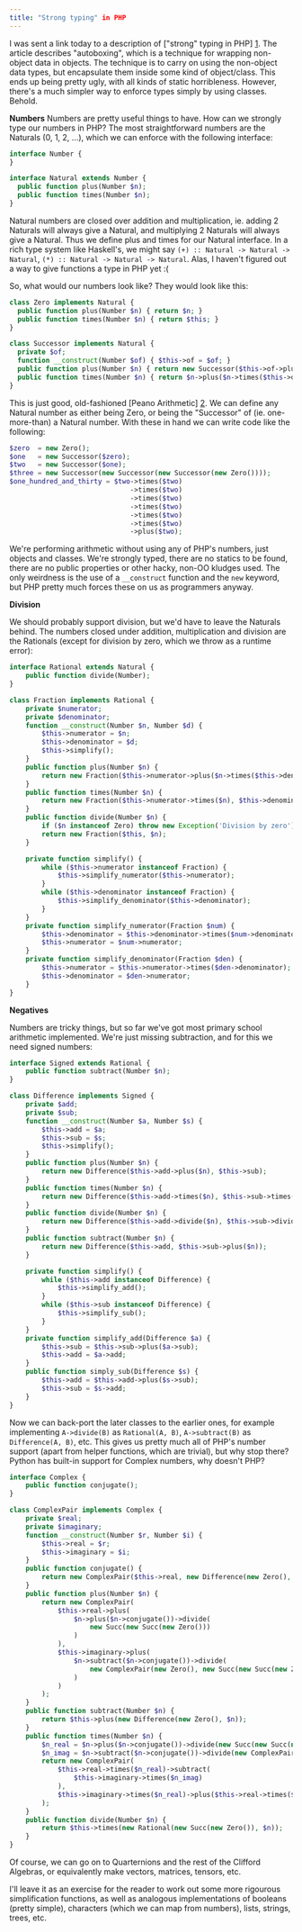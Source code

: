 ```yaml
---
title: "Strong typing" in PHP
---
```

I was sent a link today to a description of ["strong" typing in PHP] [1]. The article describes "autoboxing", which is a technique for wrapping non-object data in objects. The technique is to carry on using the non-object data types, but encapsulate them inside some kind of object/class. This ends up being pretty ugly, with all kinds of static horribleness. However, there's a much simpler way to enforce types simply by using classes. Behold.

[1]: http://php.webtutor.pl/en/2011/04/13/strong-data-typing-in-php-part-ii-autoboxing-and-indestructable-objects-english-version/

**Numbers**
Numbers are pretty useful things to have. How can we strongly type our numbers in PHP? The most straightforward numbers are the Naturals (0, 1, 2, ...), which we can enforce with the following interface:

```php
interface Number {
}

interface Natural extends Number {
  public function plus(Number $n);
  public function times(Number $n);
}
```

Natural numbers are closed over addition and multiplication, ie. adding 2 Naturals will always give a Natural, and multiplying 2 Naturals will always give a Natural. Thus we define plus and times for our Natural interface. In a rich type system like Haskell's, we might say `(+) :: Natural -> Natural -> Natural`, `(*) :: Natural -> Natural -> Natural`. Alas, I haven't figured out a way to give functions a type in PHP yet :(

So, what would our numbers look like? They would look like this:

```php
class Zero implements Natural {
  public function plus(Number $n) { return $n; }
  public function times(Number $n) { return $this; }
}

class Successor implements Natural {
  private $of;
  function __construct(Number $of) { $this->of = $of; }
  public function plus(Number $n) { return new Successor($this->of->plus($n)); }
  public function times(Number $n) { return $n->plus($n->times($this->of)); }
}
```

This is just good, old-fashioned [Peano Arithmetic] [2]. We can define any Natural number as either being Zero, or being the "Successor" of (ie. one-more-than) a Natural number. With these in hand we can write code like the following:

[2]: http://en.wikipedia.org/wiki/Peano_axioms

```php
$zero  = new Zero();
$one   = new Successor($zero);
$two   = new Successor($one);
$three = new Successor(new Successor(new Successor(new Zero())));
$one_hundred_and_thirty = $two->times($two)
                              ->times($two)
                              ->times($two)
                              ->times($two)
                              ->times($two)
                              ->times($two)
                              ->plus($two);
```

We're performing arithmetic without using any of PHP's numbers, just objects and classes. We're strongly typed, there are no statics to be found, there are no public properties or other hacky, non-OO kludges used. The only weirdness is the use of a `__construct` function and the `new` keyword, but PHP pretty much forces these on us as programmers anyway.

**Division**

We should probably support division, but we'd have to leave the Naturals behind. The numbers closed under addition, multiplication and division are the Rationals (except for division by zero, which we throw as a runtime error):

```php
interface Rational extends Natural {
    public function divide(Number);
}

class Fraction implements Rational {
    private $numerator;
    private $denominator;
    function __construct(Number $n, Number $d) {
        $this->numerator = $n;
        $this->denominator = $d;
        $this->simplify();
    }
    public function plus(Number $n) {
        return new Fraction($this->numerator->plus($n->times($this->denominator)), $this->denominator);
    }
    public function times(Number $n) {
        return new Fraction($this->numerator->times($n), $this->denominator);
    }
    public function divide(Number $n) {
        if ($n instanceof Zero) throw new Exception('Division by zero');
        return new Fraction($this, $n);
    }

    private function simplify() {
        while ($this->numerator instanceof Fraction) {
            $this->simplify_numerator($this->numerator);
        }
        while ($this->denominator instanceof Fraction) {
            $this->simplify_denominator($this->denominator);
        }
    }
    private function simplify_numerator(Fraction $num) {
        $this->denominator = $this->denominator->times($num->denominator);
        $this->numerator = $num->numerator;
    }
    private function simplify_denominator(Fraction $den) {
        $this->numerator = $this->numerator->times($den->denominator);
        $this->denominator = $den->numerator;
    }
}
```

**Negatives**

Numbers are tricky things, but so far we've got most primary school arithmetic implemented. We're just missing subtraction, and for this we need signed numbers:

```php
interface Signed extends Rational {
    public function subtract(Number $n);
}

class Difference implements Signed {
    private $add;
    private $sub;
    function __construct(Number $a, Number $s) {
        $this->add = $a;
        $this->sub = $s;
        $this->simplify();
    }
    public function plus(Number $n) {
        return new Difference($this->add->plus($n), $this->sub);
    }
    public function times(Number $n) {
        return new Difference($this->add->times($n), $this->sub->times($n));
    }
    public function divide(Number $n) {
        return new Difference($this->add->divide($n), $this->sub->divide($n));
    }
    public function subtract(Number $n) {
        return new Difference($this->add, $this->sub->plus($n));
    }

    private function simplify() {
        while ($this->add instanceof Difference) {
            $this->simplify_add();
        }
        while ($this->sub instanceof Difference) {
            $this->simplify_sub();
        }
    }
    private function simplify_add(Difference $a) {
        $this->sub = $this->sub->plus($a->sub);
        $this->add = $a->add;
    }
    public function simply_sub(Difference $s) {
        $this->add = $this->add->plus($s->sub);
        $this->sub = $s->add;
    }
}
```

Now we can back-port the later classes to the earlier ones, for example implementing `A->divide(B)` as `Rational(A, B)`, `A->subtract(B)` as `Difference(A, B)`, etc. This gives us pretty much all of PHP's number support (apart from helper functions, which are trivial), but why stop there? Python has built-in support for Complex numbers, why doesn't PHP?

```php
interface Complex {
    public function conjugate();
}

class ComplexPair implements Complex {
    private $real;
    private $imaginary;
    function __construct(Number $r, Number $i) {
        $this->real = $r;
        $this->imaginary = $i;
    }
    public function conjugate() {
        return new ComplexPair($this->real, new Difference(new Zero(), $this->imaginary));
    }
    public function plus(Number $n) {
        return new ComplexPair(
            $this->real->plus(
                $n->plus($n->conjugate())->divide(
                    new Succ(new Succ(new Zero()))
                )
            ),
            $this->imaginary->plus(
                $n->subtract($n->conjugate())->divide(
                    new ComplexPair(new Zero(), new Succ(new Succ(new Zero())))
                )
            )
        );
    }
    public function subtract(Number $n) {
        return $this->plus(new Difference(new Zero(), $n));
    }
    public function times(Number $n) {
        $n_real = $n->plus($n->conjugate())->divide(new Succ(new Succ(new Zero())))
        $n_imag = $n->subtract($n->conjugate())->divide(new ComplexPair(new Zero(), new Succ(new Succ(new Zero()))));
        return new ComplexPair(
            $this->real->times($n_real)->subtract(
                $this->imaginary->times($n_imag)
            ),
            $this->imaginary->times($n_real)->plus($this->real->times($n_imag))
        );
    }
    public function divide(Number $n) {
        return $this->times(new Rational(new Succ(new Zero()), $n));
    }
}
```

Of course, we can go on to Quarternions and the rest of the Clifford Algebras, or equivalently make vectors, matrices, tensors, etc.

I'll leave it as an exercise for the reader to work out some more rigourous simplification functions, as well as analogous implementations of booleans (pretty simple), characters (which we can map from numbers), lists, strings, trees, etc.
